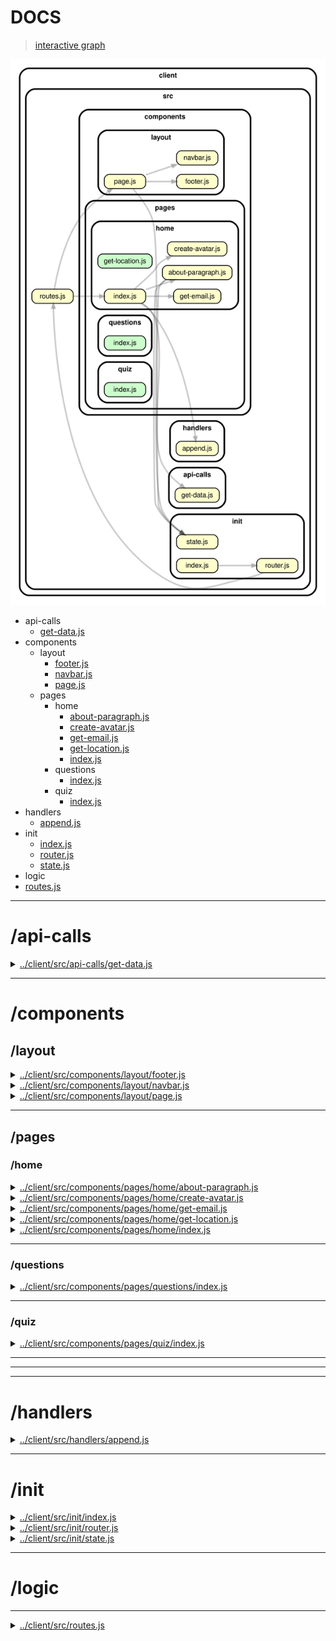 <!-- BEGIN TITLE -->

# DOCS

<!-- END TITLE -->

<!-- BEGIN TREE -->

> [interactive graph](./dependency-graph.html)

![dependency graph](./dependency-graph.svg)

<!-- END TREE -->

<!-- BEGIN TOC -->

- api-calls
  - [get-data.js](#clientsrcapi-callsget-datajs)
- components
  - layout
    - [footer.js](#clientsrccomponentslayoutfooterjs)
    - [navbar.js](#clientsrccomponentslayoutnavbarjs)
    - [page.js](#clientsrccomponentslayoutpagejs)
  - pages
    - home
      - [about-paragraph.js](#clientsrccomponentspageshomeabout-paragraphjs)
      - [create-avatar.js](#clientsrccomponentspageshomecreate-avatarjs)
      - [get-email.js](#clientsrccomponentspageshomeget-emailjs)
      - [get-location.js](#clientsrccomponentspageshomeget-locationjs)
      - [index.js](#clientsrccomponentspageshomeindexjs)
    - questions
      - [index.js](#clientsrccomponentspagesquestionsindexjs)
    - quiz
      - [index.js](#clientsrccomponentspagesquizindexjs)
- handlers
  - [append.js](#clientsrchandlersappendjs)
- init
  - [index.js](#clientsrcinitindexjs)
  - [router.js](#clientsrcinitrouterjs)
  - [state.js](#clientsrcinitstatejs)
- logic
- [routes.js](#clientsrcroutesjs)

---

<!-- END TOC -->

<!-- BEGIN DOCS -->

# /api-calls

<details><summary><a href="../../client/src/api-calls/get-data.js" id="clientsrcapi-callsget-datajs">../client/src/api-calls/get-data.js</a></summary>

</details>

---

# /components

## /layout

<details><summary><a href="../../client/src/components/layout/footer.js" id="clientsrccomponentslayoutfooterjs">../client/src/components/layout/footer.js</a></summary>

<a name="footer"></a>

## footer ⇒ <code>HTMLDivElement</code>

The shared footer.

**Returns**: <code>HTMLDivElement</code> - A rendered footer element.

</details>

<details><summary><a href="../../client/src/components/layout/navbar.js" id="clientsrccomponentslayoutnavbarjs">../client/src/components/layout/navbar.js</a></summary>

<a name="navbar"></a>

## navbar ⇒ <code>HTMLDivElement</code>

The shared navbar.

**Returns**: <code>HTMLDivElement</code> - A rendered nav bar element.

</details>

<details><summary><a href="../../client/src/components/layout/page.js" id="clientsrccomponentslayoutpagejs">../client/src/components/layout/page.js</a></summary>

<a name="page"></a>

## page ⇒ <code>HTMLDivElement</code>

The page layout component.

**Returns**: <code>HTMLDivElement</code> - A rendered page element.  
**Throws**:

- <code>TypeError</code> When the bodyComponent is not a function or DOM element.

| Param         | Type                                              | Description                           |
| ------------- | ------------------------------------------------- | ------------------------------------- |
| bodyComponent | <code>function</code> \| <code>HTMLElement</code> | The body for the newly rendered page. |

</details>

---

## /pages

### /home

<details><summary><a href="../../client/src/components/pages/home/about-paragraph.js" id="clientsrccomponentspageshomeabout-paragraphjs">../client/src/components/pages/home/about-paragraph.js</a></summary>

</details>

<details><summary><a href="../../client/src/components/pages/home/create-avatar.js" id="clientsrccomponentspageshomecreate-avatarjs">../client/src/components/pages/home/create-avatar.js</a></summary>

</details>

<details><summary><a href="../../client/src/components/pages/home/get-email.js" id="clientsrccomponentspageshomeget-emailjs">../client/src/components/pages/home/get-email.js</a></summary>

</details>

<details><summary><a href="../../client/src/components/pages/home/get-location.js" id="clientsrccomponentspageshomeget-locationjs">../client/src/components/pages/home/get-location.js</a></summary>

</details>

<details><summary><a href="../../client/src/components/pages/home/index.js" id="clientsrccomponentspageshomeindexjs">../client/src/components/pages/home/index.js</a></summary>

<a name="home"></a>

## home ⇒ <code>HTMLDivElement</code>

The home page.

**Returns**: <code>HTMLDivElement</code> - A rendered home page.

</details>

---

### /questions

<details><summary><a href="../../client/src/components/pages/questions/index.js" id="clientsrccomponentspagesquestionsindexjs">../client/src/components/pages/questions/index.js</a></summary>

<a name="questions"></a>

## questions ⇒ <code>HTMLDivElement</code>

The questions page.

**Returns**: <code>HTMLDivElement</code> - A rendered questions page.

</details>

---

### /quiz

<details><summary><a href="../../client/src/components/pages/quiz/index.js" id="clientsrccomponentspagesquizindexjs">../client/src/components/pages/quiz/index.js</a></summary>

<a name="quiz"></a>

## quiz ⇒ <code>HTMLDivElement</code>

The quiz page.

**Returns**: <code>HTMLDivElement</code> - A rendered quiz page.

</details>

---

---

---

# /handlers

<details><summary><a href="../../client/src/handlers/append.js" id="clientsrchandlersappendjs">../client/src/handlers/append.js</a></summary>

</details>

---

# /init

<details><summary><a href="../../client/src/init/index.js" id="clientsrcinitindexjs">../client/src/init/index.js</a></summary>

</details>

<details><summary><a href="../../client/src/init/router.js" id="clientsrcinitrouterjs">../client/src/init/router.js</a></summary>

</details>

<details><summary><a href="../../client/src/init/state.js" id="clientsrcinitstatejs">../client/src/init/state.js</a></summary>

</details>

---

# /logic

---

<details><summary><a href="../../client/src/routes.js" id="clientsrcroutesjs">../client/src/routes.js</a></summary>

<a name="module_routes"></a>

## routes

Defines the route URLs, names and callbacks.

</details>

<!-- END DOCS -->
